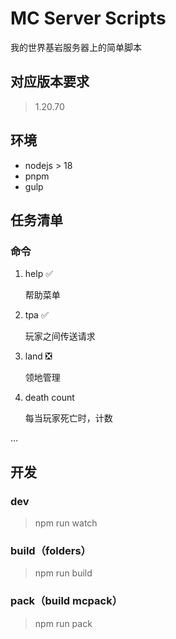 # MC Server Scripts

我的世界基岩服务器上的简单脚本

## 对应版本要求

> 1.20.70

## 环境

- nodejs > 18
- pnpm
- gulp

## 任务清单

### 命令

1. help ✅

   帮助菜单

2. tpa ✅

   玩家之间传送请求

3. land ❎

   领地管理

4. death count

   每当玩家死亡时，计数

...

## 开发

### dev

> npm run watch

### build（folders）

> npm run build

### pack（build mcpack）

> npm run pack
